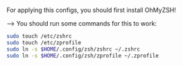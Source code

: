 For applying this configs, you should first install OhMyZSH!

--> You should run some commands for this to work:
```bash
sudo touch /etc/zshrc
sudo touch /etc/zprofile
sudo ln -s $HOME/.config/zsh/zshrc ~/.zshrc
sudo ln -s $HOME/.config/zsh/zprofile ~/.zprofile
```
